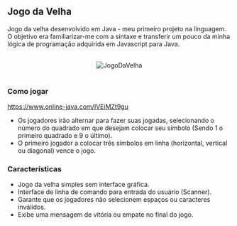 ## Jogo da Velha

Jogo da velha desenvolvido em Java - meu primeiro projeto na linguagem. O objetivo era familiarizar-me com a sintaxe e transferir um pouco da minha lógica de programação adquirida em Javascript para Java.

<br>
<div align="center">
<img alt="JogoDaVelha" src="https://i.ibb.co/kmKjtm5/jogodavelha.png"/>
</div>
<br>

### Como jogar

https://www.online-java.com/IVEiMZt9gu

- Os jogadores irão alternar para fazer suas jogadas, selecionando o número do quadrado em que desejam colocar seu símbolo (Sendo 1 o primeiro quadrado e 9 o último).
- O primeiro jogador a colocar três símbolos em linha (horizontal, vertical ou diagonal) vence o jogo.

### Características

- Jogo da velha simples sem interface gráfica.
- Interface de linha de comando para entrada do usuário (Scanner).
- Garante que os jogadores não selecionem espaços ou caracteres inválidos.
- Exibe uma mensagem de vitória ou empate no final do jogo.
